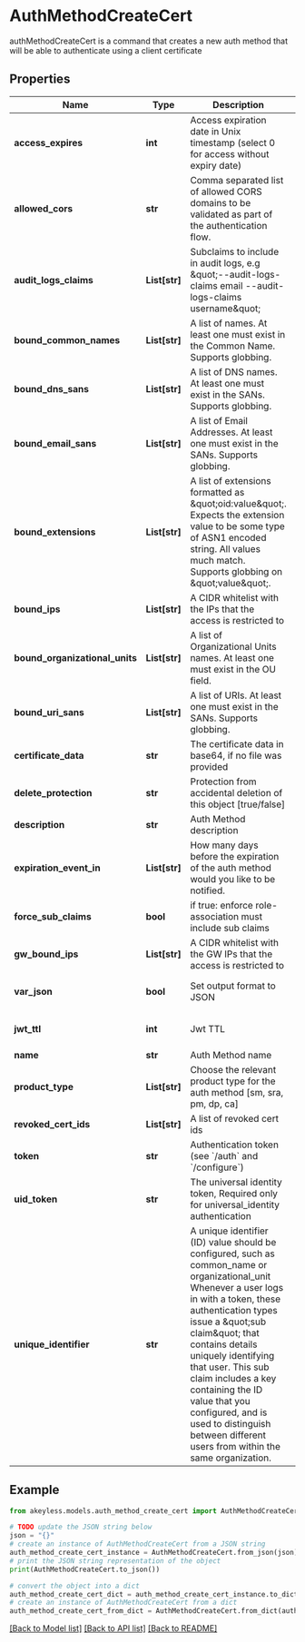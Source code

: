 # AuthMethodCreateCert

authMethodCreateCert is a command that creates a new auth method that will be able to authenticate using a client certificate

## Properties

Name | Type | Description | Notes
------------ | ------------- | ------------- | -------------
**access_expires** | **int** | Access expiration date in Unix timestamp (select 0 for access without expiry date) | [optional] [default to 0]
**allowed_cors** | **str** | Comma separated list of allowed CORS domains to be validated as part of the authentication flow. | [optional] 
**audit_logs_claims** | **List[str]** | Subclaims to include in audit logs, e.g \&quot;--audit-logs-claims email --audit-logs-claims username\&quot; | [optional] 
**bound_common_names** | **List[str]** | A list of names. At least one must exist in the Common Name. Supports globbing. | [optional] 
**bound_dns_sans** | **List[str]** | A list of DNS names. At least one must exist in the SANs. Supports globbing. | [optional] 
**bound_email_sans** | **List[str]** | A list of Email Addresses. At least one must exist in the SANs. Supports globbing. | [optional] 
**bound_extensions** | **List[str]** | A list of extensions formatted as \&quot;oid:value\&quot;. Expects the extension value to be some type of ASN1 encoded string. All values much match. Supports globbing on \&quot;value\&quot;. | [optional] 
**bound_ips** | **List[str]** | A CIDR whitelist with the IPs that the access is restricted to | [optional] 
**bound_organizational_units** | **List[str]** | A list of Organizational Units names. At least one must exist in the OU field. | [optional] 
**bound_uri_sans** | **List[str]** | A list of URIs. At least one must exist in the SANs. Supports globbing. | [optional] 
**certificate_data** | **str** | The certificate data in base64, if no file was provided | [optional] 
**delete_protection** | **str** | Protection from accidental deletion of this object [true/false] | [optional] 
**description** | **str** | Auth Method description | [optional] 
**expiration_event_in** | **List[str]** | How many days before the expiration of the auth method would you like to be notified. | [optional] 
**force_sub_claims** | **bool** | if true: enforce role-association must include sub claims | [optional] 
**gw_bound_ips** | **List[str]** | A CIDR whitelist with the GW IPs that the access is restricted to | [optional] 
**var_json** | **bool** | Set output format to JSON | [optional] [default to False]
**jwt_ttl** | **int** | Jwt TTL | [optional] [default to 0]
**name** | **str** | Auth Method name | 
**product_type** | **List[str]** | Choose the relevant product type for the auth method [sm, sra, pm, dp, ca] | [optional] 
**revoked_cert_ids** | **List[str]** | A list of revoked cert ids | [optional] 
**token** | **str** | Authentication token (see &#x60;/auth&#x60; and &#x60;/configure&#x60;) | [optional] 
**uid_token** | **str** | The universal identity token, Required only for universal_identity authentication | [optional] 
**unique_identifier** | **str** | A unique identifier (ID) value should be configured, such as common_name or organizational_unit Whenever a user logs in with a token, these authentication types issue a \&quot;sub claim\&quot; that contains details uniquely identifying that user. This sub claim includes a key containing the ID value that you configured, and is used to distinguish between different users from within the same organization. | 

## Example

```python
from akeyless.models.auth_method_create_cert import AuthMethodCreateCert

# TODO update the JSON string below
json = "{}"
# create an instance of AuthMethodCreateCert from a JSON string
auth_method_create_cert_instance = AuthMethodCreateCert.from_json(json)
# print the JSON string representation of the object
print(AuthMethodCreateCert.to_json())

# convert the object into a dict
auth_method_create_cert_dict = auth_method_create_cert_instance.to_dict()
# create an instance of AuthMethodCreateCert from a dict
auth_method_create_cert_from_dict = AuthMethodCreateCert.from_dict(auth_method_create_cert_dict)
```
[[Back to Model list]](../README.md#documentation-for-models) [[Back to API list]](../README.md#documentation-for-api-endpoints) [[Back to README]](../README.md)


